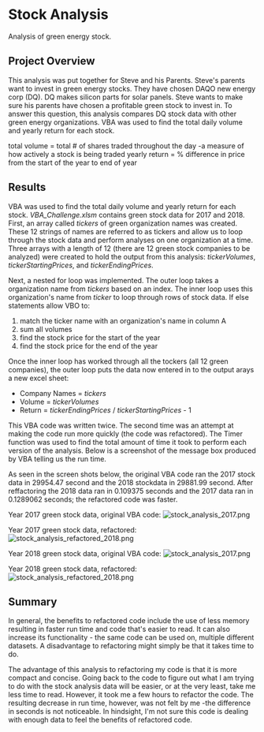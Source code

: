 # Stock Analysis
Analysis of green energy stock.

## Project Overview

This analysis was put together for Steve and his Parents. Steve's parents want to invest in green energy stocks. They have chosen DAQO new energy corp (DQ). DQ makes silicon parts for solar panels. Steve wants to make sure his parents have chosen a profitable green stock to invest in. To answer this question, this analysis compares DQ stock data with other green energy organizations. VBA was used to find the total daily volume and yearly return for each stock. 

  total volume = total # of shares traded throughout the day -a measure of how actively a stock is being traded 
  yearly return = % difference in price from the start of the year to end of year
  
 
## Results 

VBA was used to find the total daily volume and yearly return for each stock. *VBA_Challenge.xlsm* contains green stock data for 2017 and 2018. First, an array called *tickers* of green organization names was created. These 12 strings of names are referred to as tickers and allow us to loop through the stock data and perform analyses on one organization at a time. Three arrays with a length of 12 (there are 12 green stock companies to be analyzed) were created to hold the output from this analysis: *tickerVolumes*, *tickerStartingPrices*, and *tickerEndingPrices*. 

Next, a nested for loop was implemented. The outer loop takes a organization name from *tickers* based on an index. The inner loop uses this organization's name from *ticker* to loop through rows of stock data. If else statements allow VBO to:
  1. match the ticker name with an organization's name in column A
  2. sum all volumes 
  3. find the stock price for the start of the year
  4. find the stock price for the end of the year

Once the inner loop has worked through all the tockers (all 12 green companies), the outer loop puts the data now entered in to the output arays a new excel sheet: 
  - Company Names = *tickers*
  - Volume = *tickerVolumes*
  - Return = *tickerEndingPrices* / *tickerStartingPrices* - 1

This VBA code was written twice. The second time was an attempt at making the code run more quickly (the code was refactored). The Timer function was used to find the total amount of time it took to perform each version of the analysis. Below is a screenshot of the message box produced by VBA telling us the run time. 


As seen in the screen shots below, the original VBA code ran the 2017 stock data in 29954.47 second and the 2018 stockdata in 29881.99 second. After reffactoring the 2018 data ran in 0.109375 seconds and the 2017 data ran in 0.1289062 seconds; the refactored code was faster. 

Year 2017 green stock data, original VBA code:
![stock_analysis_2017.png](https://github.com/charliuden/stock_analysis/Resources/stock_analysis_2017.png)

Year 2017 green stock data, refactored:
![stock_analysis_refactored_2018.png](https://github.com/charliuden/stock_analysis/Resources/stock_analysis_refactored_2017.png)

Year 2018 green stock data, original VBA code:
![stock_analysis_2017.png](https://github.com/charliuden/stock_analysis/Resources/stock_analysis_2018.png)

Year 2018 green stock data, refactored:
![stock_analysis_refactored_2018.png](https://github.com/charliuden/stock_analysis/Resources/stock_analysis_refactored_2018.png)

## Summary

In general, the benefits to refactored code include the use of less memory resulting in faster run time and code that's easier to read. It can also increase its functionality - the same code can be used on, multiple different datasets. A disadvantage to refactoring might simply be that it takes time to do. 

The advantage of this analysis to refactoring my code is that it is more compact and concise. Going back to the code to figure out what I am trying to do with the stock analysis data will be easier, or at the very least, take me less time to read. However, it took me a few hours to refactor the code. The resulting decrease in run time, however, was not felt by me -the difference in seconds is not noticeable. In hindsight, I'm not sure this code is dealing with enough data to feel the benefits of refactored code. 

